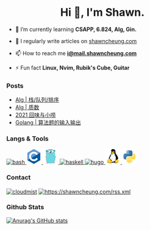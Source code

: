 <h1 align="center">Hi 👋, I'm Shawn.</h1>

- 🌱 I’m currently learning **CSAPP, 6.824, Alg, Gin.**

- 📝 I regularly write articles on [shawncheung.com](shawncheung.com)

- 📫 How to reach me **i@mail.shawncheung.com**

- ⚡ Fun fact **Linux, Nvim, Rubik's Cube, Guitar**

<h3 align="left">Posts</h3>

<!-- BLOG-POST-LIST:START -->
- [Alg | 栈/队列/排序](https://shawncheung.com/programming/alg-struct-stkque/)
- [Alg | 质数](https://shawncheung.com/programming/alg-math-prime/)
- [2021 回味与小唠](https://shawncheung.com/life/talk-end2021/)
- [Golang | 算法题的输入输出](https://shawncheung.com/programming/go-alg-io/)
<!-- BLOG-POST-LIST:END -->

<h3 align="left">Langs & Tools</h3>

<p align="left"> <a href="https://www.gnu.org/software/bash/" target="_blank" rel="noreferrer"> <img src="https://www.vectorlogo.zone/logos/gnu_bash/gnu_bash-icon.svg" alt="bash" width="40" height="40"/> </a> <a href="https://www.cprogramming.com/" target="_blank" rel="noreferrer"> <img src="https://raw.githubusercontent.com/devicons/devicon/master/icons/c/c-original.svg" alt="c" width="40" height="40"/> </a> <a href="https://golang.org" target="_blank" rel="noreferrer"> <img src="https://raw.githubusercontent.com/devicons/devicon/master/icons/go/go-original.svg" alt="go" width="40" height="40"/> </a> <a href="https://www.haskell.org/" target="_blank" rel="noreferrer"> <img src="https://upload.wikimedia.org/wikipedia/commons/1/1c/Haskell-Logo.svg" alt="haskell" width="40" height="40"/> </a> <a href="https://gohugo.io/" target="_blank" rel="noreferrer"> <img src="https://api.iconify.design/logos-hugo.svg" alt="hugo" width="40" height="40"/> </a> <a href="https://www.linux.org/" target="_blank" rel="noreferrer"> <img src="https://raw.githubusercontent.com/devicons/devicon/master/icons/linux/linux-original.svg" alt="linux" width="40" height="40"/> </a> <a href="https://www.python.org" target="_blank" rel="noreferrer"> <img src="https://raw.githubusercontent.com/devicons/devicon/master/icons/python/python-original.svg" alt="python" width="40" height="40"/> </a> </p>

<h3 align="left">Contact</h3>

<p align="left">
<a href="https://www.hackerrank.com/cloudmist" target="blank"><img align="center" src="https://raw.githubusercontent.com/rahuldkjain/github-profile-readme-generator/master/src/images/icons/Social/hackerrank.svg" alt="cloudmist" height="30" width="40" /></a>
<a href="/https://shawncheung.com/rss.xml" target="blank"><img align="center" src="https://raw.githubusercontent.com/rahuldkjain/github-profile-readme-generator/master/src/images/icons/Social/rss.svg" alt="https://shawncheung.com/rss.xml" height="30" width="40" /></a>
</p>

<h3 align="left">Github Stats</h3>

[![Anurag's GitHub stats](https://github-readme-stats.vercel.app/api?username=cloud-mist&show_icons=true&theme=tokyonight)](https://github.com/anuraghazra/github-readme-stats)
